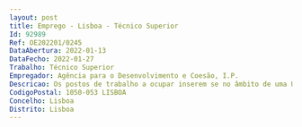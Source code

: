 ```yaml
--- 
layout: post
title: Emprego - Lisboa - Técnico Superior
Id: 92989
Ref: OE202201/0245
DataAbertura: 2022-01-13
DataFecho: 2022-01-27
Trabalho: Técnico Superior
Empregador: Agência para o Desenvolvimento e Coesão, I.P.
Descricao: Os postos de trabalho a ocupar inserem se no âmbito de uma Unidade de Gestão Operacional do PO ISE, que procede à análise técnica e financeira das candidaturas e acompanhamento da execução das operações aprovadas e cofinanciadas, designadamente análise técnica e financeira nas fases de aprovação e de execução e acompanhamento e apoio técnico às entidades. As funções consistem em 1   Análise Técnica e financeira   processo de aprovação e execução   Análise de admissibilidade da entidade  avaliação da conformidade no acesso às tipologias de operação, considerando as categorias de beneficiários definidas e a regularidade da situação contributiva   Análise do mérito das candidaturas e verificação dos indicadores de realização e de resultado (dimensão física e financeira)  Na fase de aprovação    Aplicação de grelha de análise multicritérios, para efeitos de apuramento do mérito e seriação dos projetos, incluindo o eventual recurso a pareceres externos de entidades responsáveis pelas políticas públicas    Análise de ajustamento dos custos a critérios de legalidade e razoabilidade financeira, de acordo com as regras definidas de custos simplificados ou de custos reais    Emissão de propostas a submeter à aprovação do Secretariado Técnico. Na fase de execução   Análise dos pedidos de reembolso, de alteração dos projetos e de saldo final, apresentados pelas entidades    Elaboração de propostas de revisão da decisão inicial    Realização de verificações administrativas (análise de documentos de suporte) e acompanhamento técnico pedagógico dos projetos (apoio técnico às entidades).   Observância rigorosa dos prazos legais, nas fases de aprovação e de execução, incluindo o saldo final. 2. Utilização de vários sistemas de informação, designadamente o Sistema de informação do Portugal 2020 e o SI do Fundo Social Europeu.
CodigoPostal: 1050-053 LISBOA
Concelho: Lisboa
Distrito: Lisboa
--- 
```

